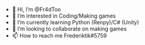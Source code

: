 - 👋 Hi, I’m @Fr4dToo
- 👀 I’m interested in Coding/Making games
- 🌱 I’m currently learning Python (Renpy)/C# (Unity)
- 💞️ I’m looking to collaborate on making games
- 📫 How to reach me Frederiktik#5759

<!---
Fr4dToo/Fr4dToo is a ✨ special ✨ repository because its `README.md` (this file) appears on your GitHub profile.
You can click the Preview link to take a look at your changes.
--->
